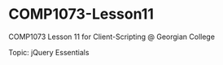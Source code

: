 # COMP1073-Lesson11

COMP1073 Lesson 11 for Client-Scripting @ Georgian College

Topic: jQuery Essentials

